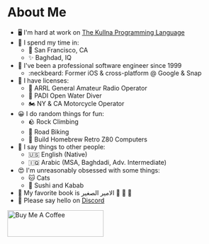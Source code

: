 About Me
=============================
*   🖥️ I'm hard at work on [The Kullna Programming Language](http://www.kullna.org)
*   🛌 I spend my time in:
    *   :foggy: San Francisco, CA
    *   ✨ Baghdad, IQ
*   :office: I've been a professional software engineer since 1999
    *   :neckbeard: Former iOS & cross-platform @ Google & Snap
*   📑 I have licenses:
    *   :satellite: ARRL General Amateur Radio Operator
    *   🌊 PADI Open Water Diver
    *   🏍️ NY & CA Motorcycle Operator
*  :grinning: I do random things for fun:
    *   🪨 Rock Climbing
    *   :bicyclist: Road Biking
    *   🔌 Build Homebrew Retro Z80 Computers
*  📢 I say things to other people:
    *   :us: English (Native)
    *   :iraq: Arabic (MSA, Baghdadi, Adv. Intermediate)
*   :heart_eyes: I'm unreasonably obsessed with some things:
    *   🐱 Cats
    *   🍣 Sushi and Kabab
*   📖 My favorite book is الامير الصغير 🌹 🦊 🌾 
*   :wave: Please say hello on [Discord](https://discord.com/users/stevenewright)

<a href="https://www.buymeacoffee.com/stevenewright" target="_blank"><img src="https://cdn.buymeacoffee.com/buttons/v2/default-yellow.png" alt="Buy Me A Coffee" style="height: 60px !important;width: 217px !important;" ></a>
